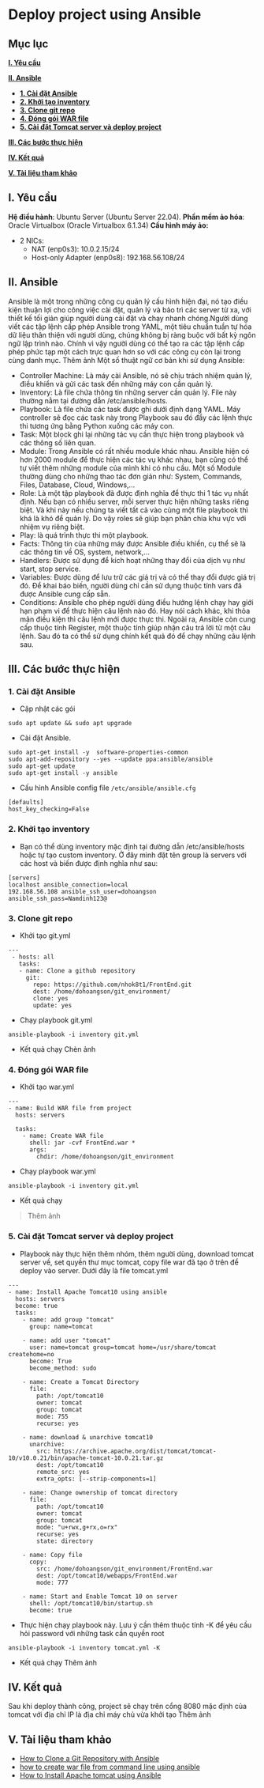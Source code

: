 # **Deploy project using Ansible**
## **Mục lục**
[**I. Yêu cầu**]()

[**II. Ansible**]()
   - [**1. Cài đặt Ansible**]()
   - [**2. Khởi tạo inventory**]()
   - [**3. Clone git repo**]()
   - [**4. Đóng gói WAR file**]()
   - [**5. Cài đặt Tomcat server và deploy project**]()
   
[**III. Các bước thực hiện**]()

[**IV. Kết quả**]()

[**V. Tài liệu tham khảo**]()
## **I. Yêu cầu**
**Hệ điều hành**: Ubuntu Server (Ubuntu Server 22.04).
**Phần mềm ảo hóa**: Oracle Virtualbox (Oracle Virtualbox 6.1.34)
**Cấu hình máy ảo:**
- 2 NICs:
    + NAT (enp0s3): 10.0.2.15/24
    + Host-only Adapter (enp0s8): 192.168.56.108/24

## **II. Ansible**
Ansible là một trong những công cụ quản lý cấu hình hiện đại, nó tạo điều kiện thuận lợi cho công việc cài đặt, quản lý và bảo trì các server từ xa, với thiết kế tối giản giúp người dùng cài đặt và chạy nhanh chóng.Người dùng viết các tập lệnh cấp phép Ansible trong YAML, một tiêu chuẩn tuần tự hóa dữ liệu thân thiện với người dùng, chúng không bị ràng buộc với bất kỳ ngôn ngữ lập trình nào. Chính vì vậy người dùng có thể tạo ra các tập lệnh cấp phép phức tạp một cách trực quan hơn so với các công cụ còn lại trong cùng danh mục.
Thêm ảnh
Một số thuật ngữ cơ bản khi sử dụng Ansible:
- Controller Machine: Là máy cài Ansible, nó sẽ chịu trách nhiệm quản lý, điều khiển và gửi các task đến những máy con cần quản lý.
- Inventory: Là file chứa thông tin những server cần quản lý. File này thường nằm tại đường dẫn /etc/ansible/hosts.
- Playbook: Là file chứa các task được ghi dưới định dạng YAML. Máy controller sẽ đọc các task này trong Playbook sau đó đẩy các lệnh thực thi tương ứng bằng Python xuống các máy con.
- Task: Một block ghi lại những tác vụ cần thực hiện trong playbook và các thông số liên quan.
- Module: Trong Ansible có rất nhiều module khác nhau. Ansible hiện có hơn 2000 module để thực hiện các tác vụ khác nhau, bạn cũng có thể tự viết thêm những module của mình khi có nhu cầu. Một số Module thường dùng cho những thao tác đơn giản như: System, Commands, Files, Database, Cloud, Windows,...
- Role: Là một tập playbook đã được định nghĩa để thực thi 1 tác vụ nhất định. Nếu bạn có nhiều server, mỗi server thực hiện những tasks riêng biệt. Và khi này nếu chúng ta viết tất cả vào cùng một file playbook thì khá là khó để quản lý. Do vậy roles sẽ giúp bạn phân chia khu vực với nhiệm vụ riêng biệt.
- Play: là quá trình thực thi một playbook.
- Facts: Thông tin của những máy được Ansible điều khiển, cụ thể sẽ là các thông tin về OS, system, network,…
- Handlers: Được sử dụng để kích hoạt những thay đổi của dịch vụ như start, stop service.
- Variables: Được dùng để lưu trữ các giá trị và có thể thay đổi được giá trị đó. Để khai báo biến, người dùng chỉ cần sử dụng thuộc tính vars đã được Ansible cung cấp sẵn.
- Conditions: Ansible cho phép người dùng điều hướng lệnh chạy hay giới hạn phạm vi để thực hiện câu lệnh nào đó. Hay nói cách khác, khi thỏa mãn điều kiện thì câu lệnh mới được thực thi. Ngoài ra, Ansible còn cung cấp thuộc tính Register, một thuộc tính giúp nhận câu trả lời từ một câu lệnh. Sau đó ta có thể sử dụng chính kết quả đó để chạy những câu lệnh sau.
## **III. Các bước thực hiện**
### **1. Cài đặt Ansible**
- Cập nhật các gói
```
sudo apt update && sudo apt upgrade
```
- Cài đặt Ansible. 
```
sudo apt-get install -y  software-properties-common
sudo apt-add-repository --yes --update ppa:ansible/ansible
sudo apt-get update
sudo apt-get install -y ansible
```
- Cấu hình Ansible config file `/etc/ansible/ansible.cfg`
```
[defaults]
host_key_checking=False
```
### **2. Khởi tạo inventory**
- Bạn có thể dùng inventory mặc định tại đường dẫn /etc/ansible/hosts hoặc tự tạo custom inventory. Ở đây mình đặt tên group là servers với các host và biến được định nghĩa như sau:
```
[servers]
localhost ansible_connection=local
192.168.56.108 ansible_ssh_user=dohoangson ansible_ssh_pass=Namdinh123@
```
### **3. Clone git repo**
- Khởi tạo git.yml
```
---
 - hosts: all
   tasks:
   - name: Clone a github repository
     git:
       repo: https://github.com/nhok8t1/FrontEnd.git
       dest: /home/dohoangson/git_environment/
       clone: yes
       update: yes
```
- Chạy playbook git.yml
```
ansible-playbook -i inventory git.yml
```
- Kết quả chạy
Chèn ảnh
### **4. Đóng gói WAR file**
- Khởi tạo war.yml
```
---
- name: Build WAR file from project
  hosts: servers

  tasks: 
    - name: Create WAR file
      shell: jar -cvf FrontEnd.war *
      args:
        chdir: /home/dohoangson/git_environment
```
- Chạy playbook war.yml
```
ansible-playbook -i inventory git.yml
```
- Kết quả chạy
> Thêm ảnh

### **5. Cài đặt Tomcat server và deploy project**
- Playbook này thực hiện thêm nhóm, thêm người dùng, download tomcat server về, set quyền thư mục tomcat, copy file war đã tạo ở trên để deploy vào server. Dưới đây là file tomcat.yml
```
---
- name: Install Apache Tomcat10 using ansible
  hosts: servers
  become: true
  tasks:
    - name: add group "tomcat"
      group: name=tomcat

    - name: add user "tomcat"
      user: name=tomcat group=tomcat home=/usr/share/tomcat createhome=no
      become: True
      become_method: sudo

    - name: Create a Tomcat Directory
      file:
        path: /opt/tomcat10
        owner: tomcat
        group: tomcat
        mode: 755
        recurse: yes

    - name: download & unarchive tomcat10
      unarchive:
        src: https://archive.apache.org/dist/tomcat/tomcat-10/v10.0.21/bin/apache-tomcat-10.0.21.tar.gz
        dest: /opt/tomcat10
        remote_src: yes
        extra_opts: [--strip-components=1]

    - name: Change ownership of tomcat directory
      file:
        path: /opt/tomcat10
        owner: tomcat
        group: tomcat
        mode: "u+rwx,g+rx,o=rx"
        recurse: yes
        state: directory

    - name: Copy file
      copy:
        src: /home/dohoangson/git_environment/FrontEnd.war
        dest: /opt/tomcat10/webapps/FrontEnd.war
        mode: 777

    - name: Start and Enable Tomcat 10 on server
      shell: /opt/tomcat10/bin/startup.sh
      become: true
```
- Thực hiện chạy playbook này. Lưu ý cần thêm thuộc tính -K để yêu cầu hỏi password với những task cần quyền root
```
ansible-playbook -i inventory tomcat.yml -K
```
- Kết quả chạy
Thêm ảnh
## **IV. Kết quả**
Sau khi deploy thành công, project sẽ chạy trên cổng 8080 mặc định của tomcat với địa chỉ IP là địa chỉ máy chủ vừa khởi tạo
Thêm ảnh
## **V. Tài liệu tham khảo**
- [How to Clone a Git Repository with Ansible](https://linuxhandbook.com/clone-git-ansible/#:~:text=Cloning%20a%20Git%20Repository%20with%20Ansible%20playbook,-Now%20that%20you&text=Edit%20the%20file%20and%20add%20the%20following%20entries.&text=In%20the%20playbook%20above%2C%20you,to%20the%20SQLite%20GitHub%20repository.)
- [how to create war file from command line using ansible](https://stackoverflow.com/questions/57922048/how-to-create-war-file-from-command-line-using-ansible)
- [How to Install Apache tomcat using Ansible](https://automateinfra.com/2022/01/08/how-to-deploy-apache-tomcat-using-ansible/)

